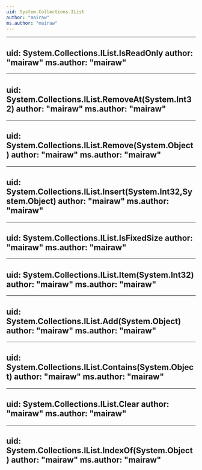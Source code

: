 ```yaml
---
uid: System.Collections.IList
author: "mairaw"
ms.author: "mairaw"
---
```


---
uid: System.Collections.IList.IsReadOnly
author: "mairaw"
ms.author: "mairaw"
---

---
uid: System.Collections.IList.RemoveAt(System.Int32)
author: "mairaw"
ms.author: "mairaw"
---

---
uid: System.Collections.IList.Remove(System.Object)
author: "mairaw"
ms.author: "mairaw"
---

---
uid: System.Collections.IList.Insert(System.Int32,System.Object)
author: "mairaw"
ms.author: "mairaw"
---

---
uid: System.Collections.IList.IsFixedSize
author: "mairaw"
ms.author: "mairaw"
---

---
uid: System.Collections.IList.Item(System.Int32)
author: "mairaw"
ms.author: "mairaw"
---

---
uid: System.Collections.IList.Add(System.Object)
author: "mairaw"
ms.author: "mairaw"
---

---
uid: System.Collections.IList.Contains(System.Object)
author: "mairaw"
ms.author: "mairaw"
---

---
uid: System.Collections.IList.Clear
author: "mairaw"
ms.author: "mairaw"
---

---
uid: System.Collections.IList.IndexOf(System.Object)
author: "mairaw"
ms.author: "mairaw"
---

